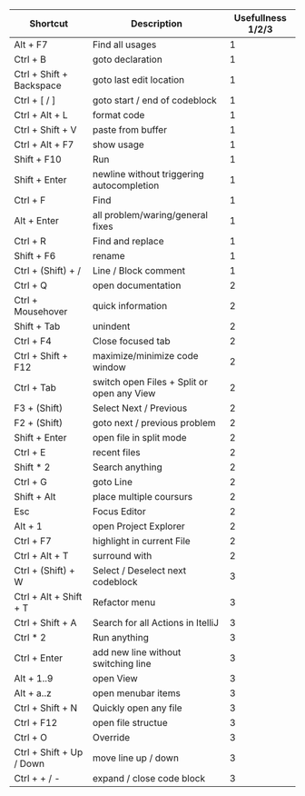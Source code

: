 | Shortcut                 | Description                                | Usefullness 1/2/3 |
| ------------------------ | ------------------------------------------ | ----------------- |
| Alt + F7                 | Find all usages                            | 1                 |
| Ctrl + B                 | goto declaration                           | 1                 |
| Ctrl + Shift + Backspace | goto last edit location                    | 1                 |
| Ctrl + [ / ]             | goto start / end of codeblock              | 1                 |
| Ctrl + Alt + L           | format code                                | 1                 |
| Ctrl + Shift + V         | paste from buffer                          | 1                 |
| Ctrl + Alt + F7          | show usage                                 | 1                 |
| Shift + F10              | Run                                        | 1                 |
| Shift + Enter            | newline without triggering autocompletion  | 1                 |
| Ctrl + F                 | Find                                       | 1                 |
| Alt + Enter              | all problem/waring/general fixes           | 1                 |
| Ctrl + R                 | Find and replace                           | 1                 |
| Shift + F6               | rename                                     | 1                 |
| Ctrl + (Shift) + /       | Line / Block comment                       | 1                 |
| Ctrl + Q                 | open documentation                         | 2                 |
| Ctrl + Mousehover        | quick information                          | 2                 |
| Shift + Tab              | unindent                                   | 2                 |
| Ctrl + F4                | Close focused tab                          | 2                 |
| Ctrl + Shift + F12       | maximize/minimize code window              | 2                 |
| Ctrl + Tab               | switch open Files + Split or open any View | 2                 |
| F3 + (Shift)             | Select Next / Previous                     | 2                 |
| F2 + (Shift)             | goto next / previous problem               | 2                 |
| Shift + Enter            | open file in split mode                    | 2                 |
| Ctrl + E                 | recent files                               | 2                 |
| Shift * 2                | Search anything                            | 2                 |
| Ctrl + G                 | goto Line                                  | 2                 |
| Shift + Alt              | place multiple coursurs                    | 2                 |
| Esc                      | Focus Editor                               | 2                 |
| Alt + 1                  | open Project Explorer                      | 2                 |
| Ctrl + F7                | highlight in current File                  | 2                 |
| Ctrl + Alt + T           | surround with                              | 2                 |
| Ctrl + (Shift) +  W      | Select / Deselect next codeblock           | 3                 |
| Ctrl + Alt + Shift + T   | Refactor menu                              | 3                 |
| Ctrl + Shift + A         | Search for all Actions in ItelliJ          | 3                 |
| Ctrl * 2                 | Run anything                               | 3                 |
| Ctrl + Enter             | add new line without switching line        | 3                 |
| Alt + 1..9               | open View                                  | 3                 |
| Alt + a..z               | open menubar items                         | 3                 |
| Ctrl + Shift + N         | Quickly open any file                      | 3                 |
| Ctrl + F12               | open file structue                         | 3                 |
| Ctrl + O                 | Override                                   | 3                 |
| Ctrl + Shift + Up / Down | move line up / down                        | 3                 |
| Ctrl + + / -             | expand / close code block                  | 3                 |